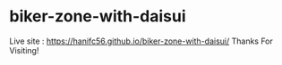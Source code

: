 # biker-zone-with-daisui
Live site : https://hanifc56.github.io/biker-zone-with-daisui/
Thanks For Visiting!
